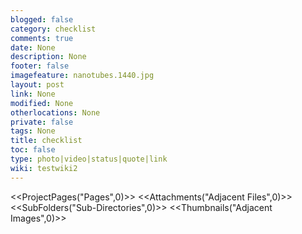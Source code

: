 ```yaml
---
blogged: false
category: checklist
comments: true
date: None
description: None
footer: false
imagefeature: nanotubes.1440.jpg
layout: post
link: None
modified: None
otherlocations: None
private: false
tags: None
title: checklist
toc: false
type: photo|video|status|quote|link
wiki: testwiki2
---
```

<!--summary-->



<<ProjectPages("Pages",0)>>
<<Attachments("Adjacent Files",0)>>
<<SubFolders("Sub-Directories",0)>>
<<Thumbnails("Adjacent Images",0)>>